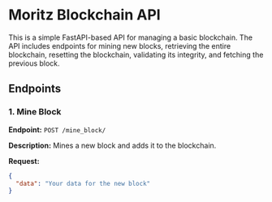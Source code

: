 # Moritz Blockchain API

This is a simple FastAPI-based API for managing a basic blockchain. The API includes endpoints for mining new blocks, retrieving the entire blockchain, resetting the blockchain, validating its integrity, and fetching the previous block.

## Endpoints

### 1. Mine Block

**Endpoint:** `POST /mine_block/`

**Description:** Mines a new block and adds it to the blockchain.

**Request:**
```json
{
  "data": "Your data for the new block"
}
